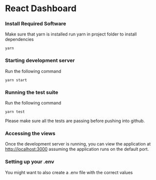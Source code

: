 # React Dashboard

### Install Required Software

Make sure that yarn is installed
run yarn in project folder to install dependencies
```
yarn
```

### Starting development server
Run the following command

```
yarn start
```

### Running the test suite
Run the following command

```
yarn test
```
Please make sure all the tests are passing before pushing into github.

### Accessing the views
Once the development server is running, you can view the application at [http://localhost:3000](http://localhost:3000) assuming the application runs on the default port.


### Setting up your .env
You might want to also create a .env file with the correct values
